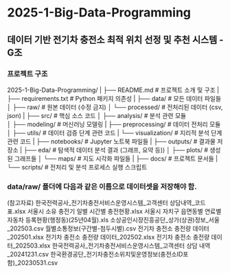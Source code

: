# 2025-1-Big-Data-Programming

## 데이터 기반 전기차 충전소 최적 위치 선정 및 추천 시스템 - G조

### 프로젝트 구조

2025-1-Big-Data-Programming/
|
├── README.md # 프로젝트 소개 및 구조
|
├── requirements.txt # Python 패키지 의존성
|
├── data/ # 모든 데이터 파일들
│ ├── raw/ # 원본 데이터 (수정 금지)
│ └── processed/ # 전처리된 데이터 (csv, json)
|
├── src/ # 핵심 소스 코드
│ ├── analysis/ # 분석 관련 모듈  
│ ├── modeling/ # 머신러닝 모델링
| ├── preprocessing/ # 데이터 전처리 모듈
│ ├── utils/ # 데이터 검증 단계 관련 코드
| └── visualization/ # 지리적 분석 단계 관련 코드
|
├── notebooks/ # Jupyter 노트북 파일들
|
├── outputs/ # 결과물 저장소
| ├── eda/ # 탐색적 데이터 분석 결과 (그래프, 요약 등))
│ ├── plots/ # 생성된 그래프들
│ └── maps/ # 지도 시각화 파일들
|
├── docs/ # 프로젝트 문서들
|
└── scripts/ # 전처리 및 분석 프로세스 실행 스크립트




### **data/raw/ 폴더에 다음과 같은 이름으로 데이터셋을 저장해야 함.**

(참고자료) 한국전력공사_전기차충전서비스운영시스템_고객센터 상담내역_코드표.xlsx
서울시 소유 충전기 일별 시간별 충전현황.xlsx
서울시 자치구 읍면동별 연료별 자동차 등록현황(행정동)(25년04월).xls
소상공인시장진흥공단_상가(상권)정보_서울_202503.csv
월별소통정보(구간별-첨두시별).csv
전기차 충전소 충전량 데이터_202501.xlsx
전기차 충전소 충전량 데이터_202502.xlsx
전기차 충전소 충전량 데이터_202503.xlsx
한국전력공사_전기차충전서비스운영시스템_고객센터 상담 내역_20241231.csv
한국환경공단_전기차충전소위치및운영정보(충전소ID포함)_20230531.csv
